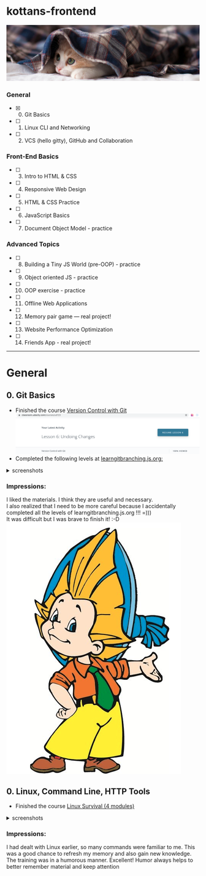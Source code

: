 # kottans-frontend



![screenshot of sample](https://github.com/rpiasetska/kottans-frontend/blob/main/img/kot.jpg)



### General
- [x] 0. Git Basics
- [ ] 1. Linux CLI and Networking
- [ ] 2. VCS (hello gitty), GitHub and Collaboration
### Front-End Basics
- [ ] 3. Intro to HTML & CSS
- [ ] 4. Responsive Web Design
- [ ] 5. HTML & CSS Practice
- [ ] 6. JavaScript Basics
- [ ] 7. Document Object Model - practice
### Advanced Topics
- [ ] 8. Building a Tiny JS World (pre-OOP) - practice
- [ ] 9. Object oriented JS - practice
- [ ] 10. OOP exercise - practice
- [ ] 11. Offline Web Applications
- [ ] 12. Memory pair game — real project!
- [ ] 13. Website Performance Optimization
- [ ] 14. Friends App - real project!
***
General
===============

**0. Git Basics**
--------------
* Finished the course <a href="https://www.udacity.com/course/version-control-with-git--ud123">Version Control with Git</a>
![screenshot of sample](https://github.com/rpiasetska/kottans-frontend/blob/main/git_basics/udacity_course.png)
* Completed the following levels at <a href="https://learngitbranching.js.org/">learngitbranching.js.org:</a>
<details>
  <summary>screenshots</summary>
I. Main: Introduction Sequence
  
![screenshot of sample](https://github.com/rpiasetska/kottans-frontend/blob/main/git_basics/learngit1.png)

II. Remote: Push & Pull -- Git Remotes
  
![screenshot of sample](https://github.com/rpiasetska/kottans-frontend/blob/main/git_basics/learngit2.png)
</details>

### Impressions:
I liked the materials. I think they are useful and necessary.<br> 
I also realized that I need to be more careful because I accidentally completed all the levels of learngitbranching.js.org !!! =))) <br> 
It was difficult but I was brave to finish it! :-D <br> 
![screenshot of sample](https://github.com/rpiasetska/kottans-frontend/blob/main/git_basics/cartoon_hero.png)

**0. Linux, Command Line, HTTP Tools**
--------------
* Finished the course [Linux Survival (4 modules)](https://linuxsurvival.com/)
<details>
  <summary>screenshots</summary>
  ![screenshot of sample](https://github.com/rpiasetska/kottans-frontend/blob/main/2_vcs_github_collaboration/Linux_Quiz1.png)
  ![screenshot of sample](https://github.com/rpiasetska/kottans-frontend/blob/main/2_vcs_github_collaboration/Linux_Quiz2.png)
  ![screenshot of sample](https://github.com/rpiasetska/kottans-frontend/blob/main/2_vcs_github_collaboration/Linux_Quiz3.png)
  ![screenshot of sample](https://github.com/rpiasetska/kottans-frontend/blob/main/2_vcs_github_collaboration/Linux_Quiz4.png)
</details>

### Impressions:
I had dealt with Linux earlier, so many commands were familiar to me. This was a good chance to refresh my memory and also gain new knowledge. The training was in a humorous manner. Excellent! Humor always helps to better remember material and keep attention
